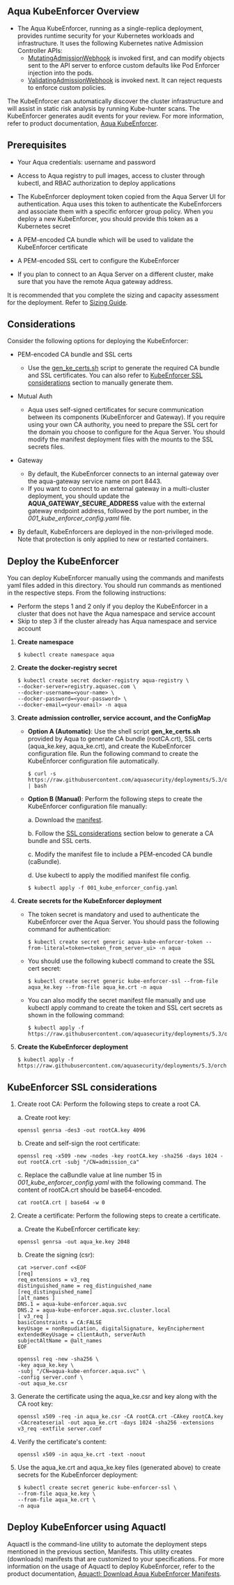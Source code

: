 ## Aqua KubeEnforcer Overview

- The Aqua KubeEnforcer, running as a single-replica deployment, provides runtime security for your Kubernetes workloads and infrastructure. It uses the following Kubernetes native Admission Controller APIs:
  - [MutatingAdmissionWebhook](https://kubernetes.io/docs/reference/access-authn-authz/admission-controllers/#mutatingadmissionwebhook) is invoked first, and can modify objects sent to the API server to enforce custom defaults like Pod Enforcer injection into the pods.
  - [ValidatingAdmissionWebhook](https://kubernetes.io/docs/reference/access-authn-authz/admission-controllers/#validatingadmissionwebhook) is invoked next. It can reject requests to enforce custom policies.

The KubeEnforcer can automatically discover the cluster infrastructure and will assist in static risk analysis by running Kube-hunter scans. The KubeEnforcer generates audit events for your review. For more information, refer to product documentation, [Aqua KubeEnforcer](https://docs.aquasec.com/docs/kubeenforcer).

## Prerequisites

- Your Aqua credentials: username and password

- Access to Aqua registry to pull images, access to cluster through kubectl, and RBAC authorization to deploy applications

- The KubeEnforcer deployment token copied from the Aqua Server UI for authentication. Aqua uses this token to authenticate the KubeEnforcers and associate them with a specific enforcer group policy. When you deploy a new KubeEnforcer, you should provide this token as a Kubernetes secret

- A PEM-encoded CA bundle which will be used to validate the KubeEnforcer certificate

- A PEM-encoded SSL cert to configure the KubeEnforcer

- If you plan to connect to an Aqua Server on a different cluster, make sure that you have the remote Aqua gateway address.

It is recommended that you complete the sizing and capacity assessment for the deployment. Refer to [Sizing Guide](https://docs.aquasec.com/docs/sizing-guide).

## Considerations

Consider the following options for deploying the KubeEnforcer:

- PEM-encoded CA bundle and SSL certs
  - Use the [gen_ke_certs.sh](https://github.com/KoppulaRajender/deployments/tree/6.5_dev/2_enforcers/kube_enforcer/manifests/kube-enforcer/gen_ke_certs.sh) script to generate the required CA bundle and SSL certificates. You can also refer to [KubeEnforcer SSL considerations](#kubeenforcer-ssl-considerations) section to manually generate them.

- Mutual Auth
  - Aqua uses self-signed certificates for secure communication between its components (KubeEnforcer and Gateway). If you require using your own CA authority, you need to prepare the SSL cert for the domain you choose to configure for the Aqua Server. You should modify the manifest deployment files with the mounts to the SSL secrets files.

- Gateway
  - By default, the KubeEnforcer connects to an internal gateway over the aqua-gateway service name on port 8443.
  - If you want to connect to an external gateway in a multi-cluster deployment, you should update the **AQUA_GATEWAY_SECURE_ADDRESS** value with the external gateway endpoint address, followed by the port number, in the *001_kube_enforcer_config.yaml* file.

- By default, KubeEnforcers are deployed in the non-privileged mode. Note that protection is only applied to new or restarted containers.

## Deploy the KubeEnforcer

You can deploy KubeEnforcer manually using the commands and manifests yaml files added in this directory. You should run commands as mentioned in the respective steps. From the following instructions:
* Perform the steps 1 and 2 only if you deploy the KubeEnforcer in a cluster that does not have the Aqua namespace and service account
* Skip to step 3 if the cluster already has Aqua namespace and service account

1. **Create namespace**

   ```SHELL
   $ kubectl create namespace aqua
   ```

2. **Create the docker-registry secret**

   ```shell
   $ kubectl create secret docker-registry aqua-registry \
   --docker-server=registry.aquasec.com \
   --docker-username=<your-name> \
   --docker-password=<your-password> \
   --docker-email=<your-email> -n aqua
   ```

3. **Create admission controller, service account, and the ConfigMap**
   - **Option A (Automatic)**: Use the shell script **gen_ke_certs.sh** provided by Aqua to generate CA bundle (rootCA.crt), SSL certs (aqua_ke.key, aqua_ke.crt), and create the KubeEnforcer configuration file. Run the following command to create the KubeEnforcer configuration file automatically.
        
        ```shell
        $ curl -s https://raw.githubusercontent.com/aquasecurity/deployments/5.3/orchestrators/kubernetes/manifests/aqua_csp_009_enforcer/kube_enforcer/gen_ke_certs.sh | bash
        ```
   - **Option B (Manual)**: Perform the following steps to create the KubeEnforcer configuration file manually:
  
        a. Download the [manifest](https://raw.githubusercontent.com/aquasecurity/deployments/5.3/orchestrators/kubernetes/manifests/aqua_csp_009_enforcer/kube_enforcer/001_kube_enforcer_config.yaml).

        b. Follow the [SSL considerations](#kubeenforcer-ssl-considerations) section below to generate a CA bundle and SSL certs.

        c. Modify the manifest file to include a PEM-encoded CA bundle (caBundle).

        d. Use kubectl to apply the modified manifest file config.
        ```shell
        $ kubectl apply -f 001_kube_enforcer_config.yaml
        ```

4.  **Create secrets for the KubeEnforcer deployment** 

    * The token secret is mandatory and used to authenticate the KubeEnforcer over the Aqua Server. You should pass the following command for authentication:

      ```shell
      $ kubectl create secret generic aqua-kube-enforcer-token --from-literal=token=<token_from_server_ui> -n aqua
      ```
    * You should use the following kubectl command to create the SSL cert secret:
    
      ```shell
      $ kubectl create secret generic kube-enforcer-ssl --from-file aqua_ke.key --from-file aqua_ke.crt -n aqua
      ```

    * You can also modify the secret manifest file manually and use kubectl apply command to create the token and SSL cert secrets as shown in the following command:

      ```shell
      $ kubectl apply -f https://raw.githubusercontent.com/aquasecurity/deployments/5.3/orchestrators/kubernetes/manifests/aqua_csp_009_enforcer/kube_enforcer/002_kube_enforcer_secrets.yaml
      ```

5. **Create the KubeEnforcer deployment**

   ```shell
   $ kubectl apply -f https://raw.githubusercontent.com/aquasecurity/deployments/5.3/orchestrators/kubernetes/manifests/aqua_csp_009_enforcer/kube_enforcer/003_kube_enforcer_deploy.yaml
   ```

## KubeEnforcer SSL considerations

1. Create root CA: Perform the following steps to create a root CA.

    a. Create root key:

     ```shell
     openssl genrsa -des3 -out rootCA.key 4096
     ```

    b. Create and self-sign the root certificate:

     ```shell
     openssl req -x509 -new -nodes -key rootCA.key -sha256 -days 1024 -out rootCA.crt -subj "/CN=admission_ca"
     ```

    c. Replace the caBundle value at line number 15 in *001_kube_enforcer_config.yaml* with the following command. The content of rootCA.crt should be base64-encoded.

     ```shell
     cat rootCA.crt | base64 -w 0
     ```

2. Create a certificate: Perform the following steps to create a certificate.

    a. Create the KubeEnforcer certificate key:

     ```shell
     openssl genrsa -out aqua_ke.key 2048
     ```

    b. Create the signing (csr):

     ```shell
     cat >server.conf <<EOF
     [req]
     req_extensions = v3_req
     distinguished_name = req_distinguished_name
     [req_distinguished_name]
     [alt_names ]
     DNS.1 = aqua-kube-enforcer.aqua.svc
     DNS.2 = aqua-kube-enforcer.aqua.svc.cluster.local
     [ v3_req ]
     basicConstraints = CA:FALSE
     keyUsage = nonRepudiation, digitalSignature, keyEncipherment
     extendedKeyUsage = clientAuth, serverAuth
     subjectAltName = @alt_names
     EOF
     ```

     ```shell
     openssl req -new -sha256 \
     -key aqua_ke.key \
     -subj "/CN=aqua-kube-enforcer.aqua.svc" \
     -config server.conf \
     -out aqua_ke.csr
     ```

3. Generate the certificate using the aqua_ke.csr and key along with the CA root key:

   ```shell
   openssl x509 -req -in aqua_ke.csr -CA rootCA.crt -CAkey rootCA.key -CAcreateserial -out aqua_ke.crt -days 1024 -sha256 -extensions v3_req -extfile server.conf 
   ``` 

4. Verify the certificate's content:

   ```shell
   openssl x509 -in aqua_ke.crt -text -noout
   ```

5. Use the aqua_ke.crt and aqua_ke.key files (generated above) to create secrets for the KubeEnforcer deployment:

   ```shell
   $ kubectl create secret generic kube-enforcer-ssl \
   --from-file aqua_ke.key \
   --from-file aqua_ke.crt \
   -n aqua
   ```
## Deploy KubeEnforcer using Aquactl
Aquactl is the command-line utility to automate the deployment steps mentioned in the previous section, Manifests. This utility creates (downloads) manifests that are customized to your specifications. For more information on the usage of Aquactl to deploy KubeEnforcer, refer to the product documentation, [Aquactl: Download Aqua KubeEnforcer Manifests](https://docs.aquasec.com/docs/aquactl-download-manifests-kubeenforcer).